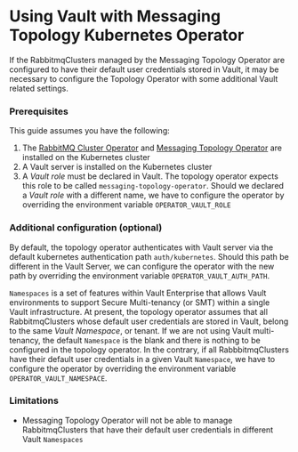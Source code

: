 # Using Vault with Messaging Topology Kubernetes Operator

If the RabbitmqClusters managed by the Messaging Topology Operator are configured to have their default user credentials
stored in Vault, it may be necessary to configure the Topology Operator with some additional Vault related settings.

### Prerequisites

This guide assumes you have the following:

1. The [RabbitMQ Cluster Operator](operator-overview.html) and [Messaging Topology Operator](install-topology-operator.html) are installed on the Kubernetes cluster
2. A Vault server is installed on the Kubernetes cluster
3. A *Vault role* must be declared in Vault. The topology operator expects this role to be called `messaging-topology-operator`. Should we declared a *Vault role* with a different name, we have to configure the operator by overriding the environment variable `OPERATOR_VAULT_ROLE`


### Additional configuration (optional)

By default, the topology operator authenticates with Vault server via the default kubernetes authentication path `auth/kubernetes`. Should this path be different in the Vault Server, we can configure the operator with the new path by overriding the environment variable `OPERATOR_VAULT_AUTH_PATH`.

`Namespaces` is a set of features within Vault Enterprise that allows Vault environments to support Secure Multi-tenancy (or SMT) within a single Vault infrastructure. At present, the topology operator assumes that all RabbitmqClusters whose default user
credentials are stored in Vault, belong to the same *Vault Namespace*, or tenant. If we are not using Vault multi-tenancy, the
default `Namespace` is the blank and there is nothing to be configured in the topology operator.
In the contrary, if all RabbbitmqClusters have their default user credentials in a given Vault `Namespace`, we have to configure the operator by overriding the environment variable `OPERATOR_VAULT_NAMESPACE`.

<TODO put a sample kubectl command overriding both Env variables>


### Limitations

* Messaging Topology Operator will not be able to manage RabbitmqClusters that have their default user credentials in different Vault `Namespaces`
